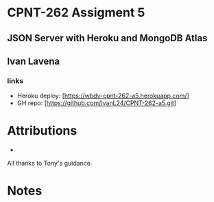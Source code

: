 # CPNT-262 Assigment 5
## JSON Server with Heroku and MongoDB Atlas
## Ivan Lavena

### links
  - Heroku deploy: [https://wbdv-cpnt-262-a5.herokuapp.com/]
  - GH repo: [https://github.com/IvanL24/CPNT-262-a5.git]

# Attributions
  - 

  All thanks to Tony's guidance.

# Notes
  
